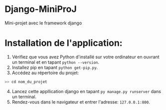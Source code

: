 # Django-MiniProJ
Mini-projet avec le framework django
# Installation de l'application:

1. Vérifiez que vous avez Python d'installé sur votre ordinateur en ouvrant un terminal et en tapant `python --version`.
2. Installez pip en tapant `python get-pip.py`.
3. Accédez au répertoire du projet:
```bash
>> cd nom_du_projet
```
4. Lancez cette appllication django en tapant `py manage.py runserver` dans un terminal.
5. Rendez-vous dans le navigateur et entrer l'adresse: `127.0.0.1:800`.
